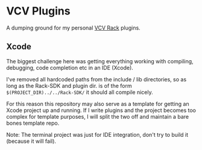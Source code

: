 
# VCV Plugins
A dumping ground for my personal [VCV Rack](https://vcvrack.com) plugins.

## Xcode
The biggest challenge here was getting everything working with compiling, debugging, code completion etc in an IDE (Xcode). 

I've removed all hardcoded paths from the include / lib directories, so as long as the Rack-SDK and plugin dir. is of the form `$(PROJECT_DIR)../../Rack-SDK/` it should all compile nicely.

For this reason this repository may also serve as a template for getting an Xcode project up and running. If I write plugins and the project becomes too complex for template purposes, I will split the two off and maintain a bare bones template repo.

Note: The terminal project was just for IDE integration, don't try to build it (because it will fail).

